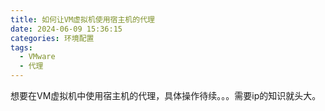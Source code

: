 ```yaml
---
title: 如何让VM虚拟机使用宿主机的代理
date: 2024-06-09 15:36:15
categories: 环境配置
tags: 
  - VMware
  - 代理
---
```

想要在VM虚拟机中使用宿主机的代理，具体操作待续。。。需要ip的知识就头大。
